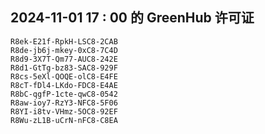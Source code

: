 ## 2024-11-01 17 : 00 的 GreenHub 许可证
```
R8ek-E21f-RpkH-LSC8-2CAB
R8de-jb6j-mkey-0xC8-7C4D
R8d9-3X7T-Qm77-AUC8-242E
R8d1-GtTg-bz83-SAC8-929F
R8cs-5eXl-QOQE-olC8-E4FE
R8cT-fDl4-LKdo-FDC8-E4AE
R8bC-qgfP-1cte-qwC8-0542
R8aw-ioy7-RzY3-NFC8-5F06
R8YI-i8tv-VHmz-5OC8-92EF
R8Wu-zL1B-uCrN-nFC8-C8EA
```
